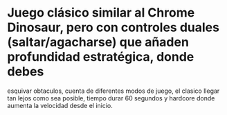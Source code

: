 # Juego clásico similar al Chrome Dinosaur, pero con controles duales (saltar/agacharse) que añaden profundidad estratégica, donde debes
esquivar obtaculos, cuenta de diferentes modos de juego, el clasico llegar tan lejos como sea posible, tiempo durar 60 segundos y hardcore donde aumenta la velocidad desde el inicio.
